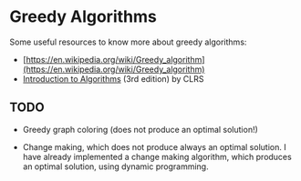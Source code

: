 # Greedy Algorithms

Some useful resources to know more about greedy algorithms:

- [https://en.wikipedia.org/wiki/Greedy_algorithm](https://en.wikipedia.org/wiki/Greedy_algorithm)
- [Introduction to Algorithms](https://mitpress.mit.edu/books/introduction-algorithms) (3rd edition) by CLRS

## TODO

- Greedy graph coloring (does not produce an optimal solution!)

- Change making, which does not produce always an optimal solution. I have already implemented a change making algorithm, which produces an optimal solution, using dynamic programming.